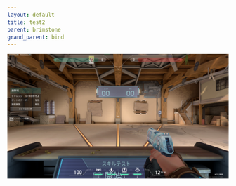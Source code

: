 ```yaml
---
layout: default
title: test2
parent: brimstone
grand_parent: bind
---
```


![sample](/image/valorant_sample.png)